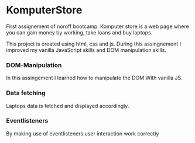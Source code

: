 # KomputerStore
First assignement of noroff bootcamp. Komputer store 
is a web page where you can gain money by working,
take loans and buy laptops.

This project is created using html, css and js. 
During this assingnement I improved my vanilla
JavaScript skills and DOM manipulation skills.

### DOM-Manipulation
In this assingement I learned how to manipulate the DOM
With vanilla JS.

### Data fetching
Laptops data is fetched and displayed accordingly.

### Eventlisteners
By making use of eventlisteners user interaction work correctly
